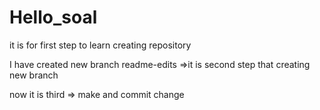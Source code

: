 # Hello_soal
it is for first step to learn creating repository 

I have created new branch readme-edits =>it is second step that creating new branch

now it is third => make and commit change
